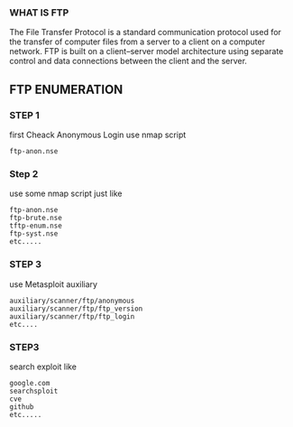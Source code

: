  ### WHAT IS FTP 

The File Transfer Protocol is a standard communication protocol used for the transfer of computer files from a server to a client on a computer network. FTP is built on a client–server model architecture using separate control and data connections between the client and the server.
  

 ## FTP ENUMERATION
  
 ### STEP 1
 
 first Cheack Anonymous Login use nmap script 
   
    ftp-anon.nse
    
 ### Step 2
 use some nmap script just like 
 
    ftp-anon.nse
    ftp-brute.nse
    tftp-enum.nse
    ftp-syst.nse
    etc.....    
     
  ### STEP 3
  use Metasploit auxiliary  
  
    auxiliary/scanner/ftp/anonymous
    auxiliary/scanner/ftp/ftp_version
    auxiliary/scanner/ftp/ftp_login
    etc....
    
    
  ### STEP3 
  search exploit like
  
    google.com
    searchsploit
    cve
    github
    etc.....
     
